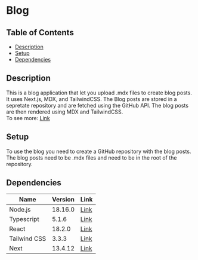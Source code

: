 # Blog

## Table of Contents

- [Description](#description)
- [Setup](#setup)
- [Dependencies](#dependencies)

## Description

This is a blog application that let you upload .mdx files to create blog posts. It uses Next.js, MDX, and TailwindCSS. The Blog posts are stored in a sepretate repository and are fetched using the GitHub API. The blog posts are then rendered using MDX and TailwindCSS.</br>
To see more: [Link](https://youtu.be/843nec-IvW0?t=20166)

## Setup

To use the blog you need to create a GitHub repository with the blog posts. The blog posts need to be .mdx files and need to be in the root of the repository.

## Dependencies

| Name         | Version | Link                                    |
| ------------ | ------- | --------------------------------------- |
| Node.js      | 18.16.0 | [Link](https://nodejs.org/en/)          |
| Typescript   | 5.1.6   | [Link](https://www.typescriptlang.org/) |
| React        | 18.2.0  | [Link](https://reactjs.org/)            |
| Tailwind CSS | 3.3.3   | [Link](https://tailwindcss.com/)        |
| Next         | 13.4.12 | [Link](https://nextjs.org/)             |

